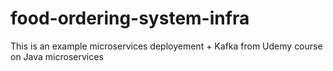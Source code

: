 # food-ordering-system-infra

This is an example microservices deployement + Kafka from Udemy course on Java microservices